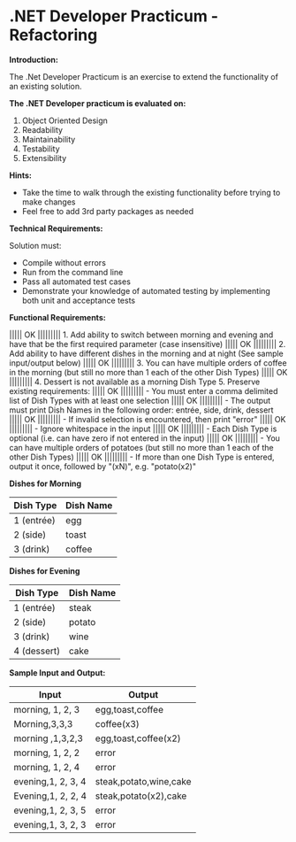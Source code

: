 # .NET Developer Practicum - Refactoring

**Introduction:**

The .Net Developer Practicum is an exercise to extend the functionality of an existing solution.

**The .NET Developer practicum is evaluated on:**

1. Object Oriented Design
2. Readability
3. Maintainability
4. Testability
5. Extensibility

**Hints:**

- Take the time to walk through the existing functionality before trying to make changes
- Feel free to add 3rd party packages as needed

**Technical Requirements:**

Solution must:
- Compile without errors
- Run from the command line
- Pass all automated test cases
- Demonstrate your knowledge of automated testing by implementing both unit and acceptance tests

**Functional Requirements:**

||||| OK |||||||||  1. Add ability to switch between morning and evening and have that be the first required parameter (case insensitive)
||||| OK |||||||||  2. Add ability to have different dishes in the morning and at night (See sample input/output below)
||||| OK |||||||||  3. You can have multiple orders of coffee in the morning (but still no more than 1 each of the other Dish Types)
||||| OK |||||||||  4. Dessert is not available as a morning Dish Type
5. Preserve existing requirements:
    ||||| OK ||||||||| - You must enter a comma delimited list of Dish Types with at least one selection
    ||||| OK ||||||||| - The output must print Dish Names in the following order: entrée, side, drink, dessert
    ||||| OK ||||||||| - If invalid selection is encountered, then print &quot;error&quot;
    ||||| OK ||||||||| - Ignore whitespace in the input
    ||||| OK ||||||||| - Each Dish Type is optional (i.e. can have zero if not entered in the input)
    ||||| OK ||||||||| - You can have multiple orders of potatoes (but still no more than 1 each of the other Dish Types)
    ||||| OK |||||||||  - If more than one Dish Type is entered, output it once, followed by &quot;(xN)&quot;, e.g. &quot;potato(x2)&quot;

**Dishes for Morning**

| **Dish Type** | **Dish Name** |
| --- | --- |
| 1 (entrée) | egg |
| 2 (side) | toast |
| 3 (drink) | coffee |

**Dishes for Evening**

| **Dish Type** | **Dish Name** |
| --- | --- |
| 1 (entrée) | steak |
| 2 (side) | potato |
| 3 (drink) | wine |
| 4 (dessert) | cake |

**Sample Input and Output:**

| **Input** | **Output** |
| --- | --- |
| morning, 1, 2, 3 | egg,toast,coffee |
| Morning,3,3,3 | coffee(x3) |
| morning ,1,3,2,3 | egg,toast,coffee(x2) |
| morning, 1, 2, 2 | error |
| morning, 1, 2, 4 | error |
| evening,1, 2, 3, 4 | steak,potato,wine,cake |
| Evening,1, 2, 2, 4 | steak,potato(x2),cake |
| evening,1, 2, 3, 5 | error |
| evening,1, 3, 2, 3 | error |
